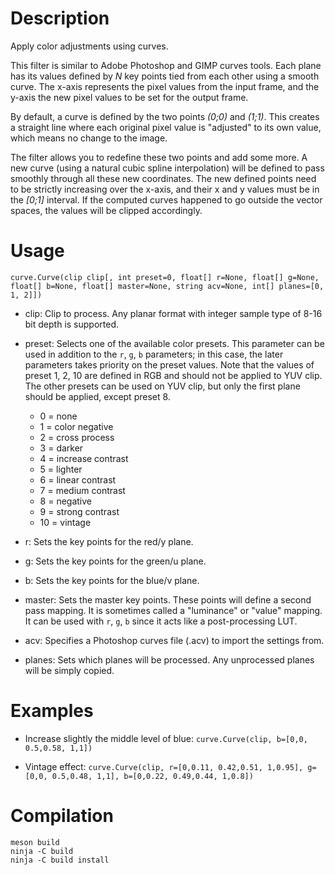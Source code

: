 Description
===========

Apply color adjustments using curves.

This filter is similar to Adobe Photoshop and GIMP curves tools. Each plane has its values defined by *N* key points tied from each other using a smooth curve. The x-axis represents the pixel values from the input frame, and the y-axis the new pixel values to be set for the output frame.

By default, a curve is defined by the two points *(0;0)* and *(1;1)*. This creates a straight line where each original pixel value is "adjusted" to its own value, which means no change to the image.

The filter allows you to redefine these two points and add some more. A new curve (using a natural cubic spline interpolation) will be defined to pass smoothly through all these new coordinates. The new defined points need to be strictly increasing over the x-axis, and their x and y values must be in the *[0;1]* interval. If the computed curves happened to go outside the vector spaces, the values will be clipped accordingly.


Usage
=====

    curve.Curve(clip clip[, int preset=0, float[] r=None, float[] g=None, float[] b=None, float[] master=None, string acv=None, int[] planes=[0, 1, 2]])

* clip: Clip to process. Any planar format with integer sample type of 8-16 bit depth is supported.

* preset: Selects one of the available color presets. This parameter can be used in addition to the `r`, `g`, `b` parameters; in this case, the later parameters takes priority on the preset values. Note that the values of preset 1, 2, 10 are defined in RGB and should not be applied to YUV clip. The other presets can be used on YUV clip, but only the first plane should be applied, except preset 8.
  * 0 = none
  * 1 = color negative
  * 2 = cross process
  * 3 = darker
  * 4 = increase contrast
  * 5 = lighter
  * 6 = linear contrast
  * 7 = medium contrast
  * 8 = negative
  * 9 = strong contrast
  * 10 = vintage

* r: Sets the key points for the red/y plane.

* g: Sets the key points for the green/u plane.

* b: Sets the key points for the blue/v plane.

* master: Sets the master key points. These points will define a second pass mapping. It is sometimes called a "luminance" or "value" mapping. It can be used with `r`, `g`, `b` since it acts like a post-processing LUT.

* acv: Specifies a Photoshop curves file (.acv) to import the settings from.

* planes: Sets which planes will be processed. Any unprocessed planes will be simply copied.


Examples
========

* Increase slightly the middle level of blue: ```curve.Curve(clip, b=[0,0, 0.5,0.58, 1,1])```

* Vintage effect: ```curve.Curve(clip, r=[0,0.11, 0.42,0.51, 1,0.95], g=[0,0, 0.5,0.48, 1,1], b=[0,0.22, 0.49,0.44, 1,0.8])```


Compilation
===========

```
meson build
ninja -C build
ninja -C build install
```
